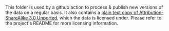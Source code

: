 This folder is used by a github action to process & publish new versions of the data on a regular basis. It also contains a [plain text copy of Attribution-ShareAlike 3.0 Unported](./LICENSE), which the data is licensed under. Please refer to the project's README for more licensing information.
